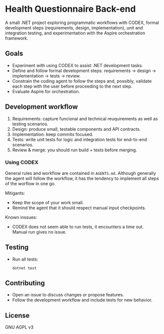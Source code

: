 # Health Questionnaire Back-end

A small .NET project exploring programmatic workflows with CODEX, formal development steps (requirements, design, implementation), unit and integration testing, and experimentation with the Aspire orchestration framework.

## Goals

- Experiment with using CODEX to assist .NET development tasks.
- Define and follow formal development steps: requirements → design → implementation → tests → review.
- Constrain the coding agent to follow the steps and, possibly, validate each step with the user before proceeding to the next step.
- Evaluate Aspire for orchestration.

## Development workflow

1. Requirements: capture funcional and technical reuquirements as well as testing scenarios.
2. Design: produce small, testable components and API contracts.
3. Implementation: keep commits focused.
4. Tests: write unit tests for logic and integration tests for end-to-end scenarios.
5. Review & merge: you should run build + tests before merging.

### Using CODEX

General rules and workflow are contained in `AGENTS.md`. Although generally the agent will follow the workflow, it has the tendency to implement all steps of the worflow in one go.  

Mitigants:

- Keep the scope of your work small.
- Remind the agent that it should respect manual input checkpoints.

Known inssues:

- CODEX does not seem able to run tests, it encounters a time out. Manual run gives no issue.

## Testing

- Run all tests:

  ```shell
  dotnet test
  ```

## Contributing

- Open an issue to discuss changes or propose features.
- Follow the development workflow and include tests for new behavior.

## License

GNU AGPL v3
